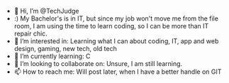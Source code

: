 - 👋 Hi, I’m @TechJudge
-  :)  My Bachelor's is in IT, but since my job won't move me from the file room, I am using the time to learn coding, so I can be more than IT repair chic.
- 👀 I’m interested in: Learning what I can about coding, IT, app and web design, gaming, new tech, old tech
- 🌱 I’m currently learning: C
- 💞️ I’m looking to collaborate on: Unsure, I am still learning.
- 📫 How to reach me: Will post later, when I have a better handle on GIT

<!---
TechJudge/TechJudge is a ✨ special ✨ repository because its `README.md` (this file) appears on your GitHub profile.
You can click the Preview link to take a look at your changes.
--->
